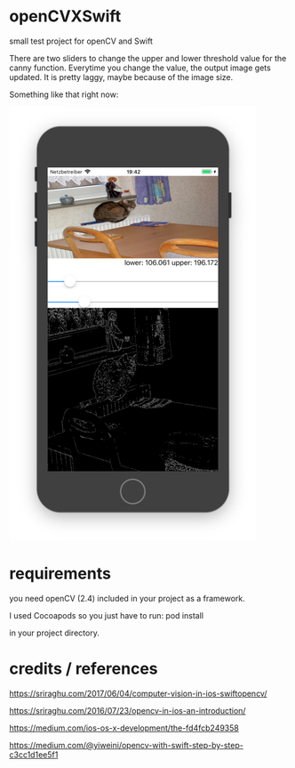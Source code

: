 # openCVXSwift
small test project for openCV and Swift

There are two sliders to change the upper and lower threshold value for the canny function. Everytime you change the value, the output image gets updated. It is pretty laggy, maybe because of the image size.

Something like that right now:

![Image of openCVXSwift TestApp](preview.png)


# requirements

you need openCV (2.4) included in your project as a framework.

I used Cocoapods so you just have to run:
pod install

in your project directory.


# credits / references

https://sriraghu.com/2017/06/04/computer-vision-in-ios-swiftopencv/

https://sriraghu.com/2016/07/23/opencv-in-ios-an-introduction/

https://medium.com/ios-os-x-development/the-fd4fcb249358

https://medium.com/@yiweini/opencv-with-swift-step-by-step-c3cc1d1ee5f1
